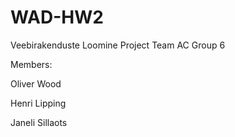 # WAD-HW2

Veebirakenduste Loomine Project Team AC Group 6

Members:

Oliver Wood

Henri Lipping

Janeli Sillaots
